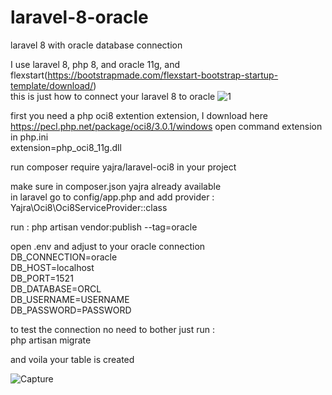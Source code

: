 # laravel-8-oracle
laravel 8 with oracle database connection

I use laravel 8, php 8, and oracle 11g, and flexstart(https://bootstrapmade.com/flexstart-bootstrap-startup-template/download/) <br>
this is just how to connect your laravel 8 to oracle
![1](https://user-images.githubusercontent.com/82435592/144710543-19ea085f-d633-4def-b207-f79e1009bfde.PNG)

first you need a php oci8 extention extension, I download here<br>
https://pecl.php.net/package/oci8/3.0.1/windows
open command extension in php.ini<br>
extension=php_oci8_11g.dll

run composer require yajra/laravel-oci8 in your project<br>

make sure in composer.json yajra already available<br>
in laravel go to config/app.php and add provider :
Yajra\Oci8\Oci8ServiceProvider::class

run : php artisan vendor:publish --tag=oracle

open .env and adjust to your oracle connection<br>
DB_CONNECTION=oracle<br>
DB_HOST=localhost<br>
DB_PORT=1521<br>
DB_DATABASE=ORCL<br>
DB_USERNAME=USERNAME<br>
DB_PASSWORD=PASSWORD

to test the connection no need to bother just run :<br>
php artisan migrate

and voila your table is created

![Capture](https://user-images.githubusercontent.com/82435592/144710485-47d8d5bf-e285-44ab-84fc-7e171a6c17ca.PNG)
